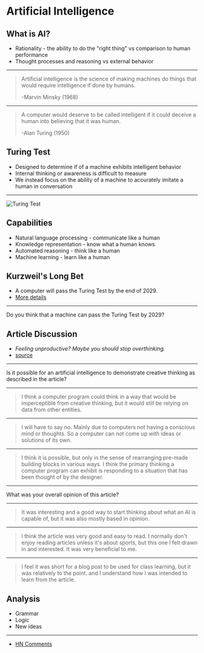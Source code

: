 Artificial Intelligence
=======================

What is AI?
-----------

- Rationality - the ability to do the "right thing" vs comparison to human performance
- Thought processes and reasoning vs external behavior

---

> Artificial intelligence is the science of making machines do things that would require intelligence if done by humans. 
>
> -Marvin Minsky (1968)

---

> A computer would deserve to be called intelligent if it could deceive a human into believing that it was human. 
>
> -Alan Turing (1950)

Turing Test
-----------

- Designed to determine if of a machine exhibits intelligent behavior
- Internal thinking or awareness is difficult to measure
- We instead focus on the ability of a machine to accurately imitate a human in conversation

---

![Turing Test](https://upload.wikimedia.org/wikipedia/commons/5/55/Turing_test_diagram.png)

Capabilities
------------

- Natural language processing - communicate like a human
- Knowledge representation - know what a human knows
- Automated reasoning - think like a human
- Machine learning - learn like a human

Kurzweil's Long Bet
-------------------

- A computer will pass the Turing Test by the end of 2029.
- [More details](https://longbets.org/1/)

---

Do you think that a machine can pass the Turing Test by 2029?

Article Discussion
------------------

- *Feeling unproductive? Maybe you should stop overthinking.*
- [source](https://outline.com/cUgGVa)

---

Is it possible for an artificial intelligence to demonstrate creative thinking as described in the article?

---

> I think a computer program could think in a way that would be imperceptible from creative thinking, but it would still be relying on data from other entities.

---

> I will have to say no. Mainly due to computers not having a conscious mind or thoughts. So a computer can not come up with ideas or solutions of its own.

---

> I think it is possible, but only in the sense of rearranging pre-made building blocks in various ways. I think the primary thinking a computer program can exhibit is responding to a situation that has been thought of by the designer.

---

What was your overall opinion of this article?

---

> It was interesting and a good way to start thinking about what an AI is capable of, but it was also mostly based in opinion.

---

> I think the article was very good and easy to read. I normally don't enjoy reading articles unless it's about sports, but this one I felt drawn in and interested. It was very beneficial to me.


---

> I feel it was short for a blog post to be used for class learning, but it was relatively to the point. and I understand how I was intended to learn from the article.

Analysis
--------

- Grammar 
- Logic
- New ideas

---

- [HN Comments](https://news.ycombinator.com/item?id=23893817)
